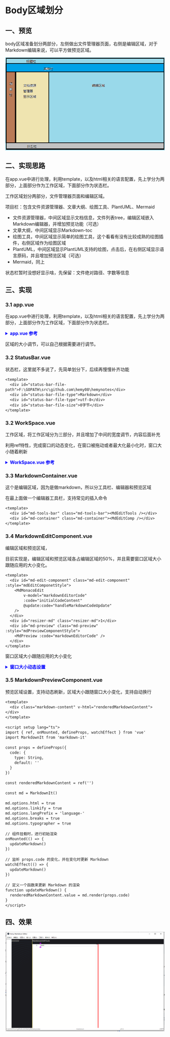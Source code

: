 # Body区域划分

## 一、预览

body区域准备划分两部分，左侧做出文件管理器页面，右侧是编辑区域，对于Markdown编辑来说，可以平方做预览区域。

![](images/20240529193806.png)

## 二、实现思路

在app.vue中进行处理，利用template，以及html相关的语言配置，先上学分为两部分，上面部分作为工作区域，下面部分作为状态栏。

工作区域划分两部分，文件管理器页面和编辑区域。

项目栏：包含文件资源管理器、文章大纲、绘图工具、PlantUML、Mermaid

- 文件资源管理器，中间区域显示文档信息，文件列表tree，编辑区域嵌入Markdown编辑器，并增加预览功能（可选）
- 文章大纲，中间区域显示Markdown-toc
- 绘图工具，中间区域显示简单的绘图工具，这个看看有没有比较成熟的绘图插件，右侧区域作为绘图区域
- PlantUML，中间区域显示PlantUML支持的绘图，点击后，在右侧区域显示语言原码，并且增加预览区域（可选）
- Mermaid，同上

状态栏暂时没想好显示啥，先保留：文件绝对路径、字数等信息

## 三、实现

### 3.1 app.vue

在app.vue中进行处理，利用template，以及html相关的语言配置，先上学分为两部分，上面部分作为工作区域，下面部分作为状态栏。

<details>
<summary style="color:rgb(0,0,255);font-weight:bold">app.vue 参考</summary>
<blockcode><pre><code>
```vue
<template>
  <div id="editor-container">
    <!-- 应用工具栏和下发区域分割部分，2px高度，宽度与app一致 -->
    <div id="file-bar"></div>
    <!-- 整个工作区域 -->
    <div id="workspace-area" class="workspace-area"><WorkSpace /></div>
    <!-- 状态栏区域，高度10px，宽度与app一致 -->
    <div id="status-bar" class="status-bar"><StatusBar /></div>
  </div>
</template>
<script setup lang="ts">
import WorkSpace from './components/WorkSpaceArea/WorkSpace.vue'
import StatusBar from './components/StatusBar.vue'
</script>
```
</code></pre></blockcode></details>

区域的大小调节，可以自己根据需要进行调节。

### 3.2 StatusBar.vue

状态栏，这里就不多说了，先简单划分下，后续再慢慢补齐功能

```vue
<template>
  <div id="status-bar-file-path">F:\GOPATH\src\github.com\hemy08\hemynotes</div>
  <div id="status-bar-file-type">Markdown</div>
  <div id="status-bar-file-type">utf-8</div>
  <div id="status-bar-file-size">0字节</div>
</template>
```

### 3.2 WorkSpace.vue

工作区域，将工作区域分为三部分，并且增加了中间的宽度调节，内容后面补充

利用ref特性，完成窗口的动态变化，在窗口被拖动或者最大化最小化时，窗口大小随着刷新

<details>
<summary style="color:rgb(0,0,255);font-weight:bold">WorkSpace.vue 参考</summary>
<blockcode><pre><code>
```vue
<template>
  <!-- 左侧区域导航，固定宽度，放置图标，鼠标悬停显示详细信息 -->
  <div id="navi-tab" class="navi-tab" :style="naviTabStyle">
    <NaviTab />
  </div>
  <!-- 中间资源管理显示区域，宽度可以调节 -->
  <div id="resource-manager" class="resource-manager" :style="resMgrStyle">
    <ResManager />
  </div>
  <!-- 资源管理器和编辑区域的宽度调节条 -->
  <div
    id="resizer-main"
    class="resizer-main"
    :style="resizerMainStyle"
    @mousedown="startResizerMainResize()"
  >
    1
  </div>
  <!-- 右侧编辑区域 -->
  <div id="edit-area" class="edit-area" :style="editAreaStyle">
    <EditArea />
  </div>
</template>
<script setup lang="ts">
import NaviTab from './NaviTab.vue'
import ResManager from './ResourceManager.vue'
import EditArea from './EditArea.vue'
import { computed, ref } from 'vue'
// 使用 ref 来创建响应式引用
const resMgrWidth = ref('300px')
const naviTabWidth = ref('40px')
const naviTabStyle = computed(() => ({
  width: naviTabWidth.value, // 视窗宽度
  height: '100%' // 视窗高度
}))
// 拖动区域
const resMgrStyle = computed(() => ({
  width: resMgrWidth.value, // 视窗宽度
  height: '100%' // 视窗高度
  //marginLeft: naviTabWidth.value // 左侧遗留navi-tab宽度
}))
// 拖动区域
const resizerMainStyle = computed(() => ({
  width: '2px', // 视窗宽度
  height: '100% - 20px - 2px' // 视窗高度
  // marginLeft: naviTabWidth.value + resMgrWidth.value // 左侧遗留navi-tab宽度
}))
// 预览区域样式设置
const editAreaStyle = computed(() => ({
  width: `calc(100vw - ${naviTabWidth.value} - ${resMgrWidth.value} - 2px)`, // 视窗宽度
  height: '100%' // 视窗高度
  // marginLeft: 'naviTabWidth.value + resMgrWidth.value + 2px' // 左侧遗留navi-tab宽度
}))
function startResizerMainResize() {}
</script>
```
</code></pre></blockcode></details>

### 3.3 MarkdownContainer.vue

这个是编辑区域，因为是做markdown，所以分工具栏、编辑器和预览区域

在最上面做一个编辑器工具栏，支持常见的插入命令

```vue
<template>
  <div id="md-tools-bar" class="md-tools-bar"><MdEditTools /></div>
  <div id="md-container" class="md-container"><MdEditComp /></div>
</template>
```

### 3.4 MarkdownEditComponent.vue

编辑区域和预览区域，

目前实现是，编辑区域和预览区域各占编辑区域的50%，并且需要窗口区域大小跟随应用的大小变化。

```vue
<template>
  <div id="md-edit-component" class="md-edit-component" :style="mdEditComponetStyle">
    <MdMonacoEdit
        v-model="markdownEditorCode"
        :code="initialCodeContent"
        @update:code="handleMarkdownCodeUpdate"
    />
  </div>
  <div id="resizer-md" class="resizer-md">1</div>
  <div id="md-preview" class="md-preview" :style="mdPreviewComponentStyle">
    <MdPreview :code="markdownEditorCode" />
  </div>
</template>
```

窗口区域大小跟随应用的大小变化
<details>
<summary style="color:rgb(0,0,255);font-weight:bold">窗口大小动态设置</summary>
<blockcode><pre><code>
```typescript
import { computed, onUnmounted, ref } from 'vue'
import MdMonacoEdit from './MarkdownMonacoEditor.vue'
import MdPreview from './MarkdownPreviewComponent.vue'
// 使用 ref 来创建响应式引用
const markdownEditorCode = ref('')
let initialCodeContent = 'Hello world'
// 存储窗口宽度
const windowWidth = ref(window.innerWidth)
onUnmounted(() => {
  window.removeEventListener('resize', updateWindowWidth)
})
// 监听窗口宽度变化
function updateWindowWidth() {
  windowWidth.value = window.innerWidth
}
window.addEventListener('resize', updateWindowWidth)
// 编辑区域大小计算
const mdEditComponetStyle = computed(() => {
  const editWidth = `${windowWidth.value * 0.5}px`
  console.log('editWidth', editWidth)
  return {
    width: editWidth,
    height: `100%` // 视窗高度
  }
})
// 预览区域样式设置
const mdPreviewComponentStyle = computed(() => {
  const previewWidth = `${windowWidth.value * 0.5}px`
  console.log('previewWidth', previewWidth)
  return {
    width: previewWidth,
    height: '100%' // 视窗高度
  }
})
```
</code></pre></blockcode></details>

### 3.5 MarkdownPreviewComponent.vue

预览区域设置，支持动态刷新，区域大小跟随窗口大小变化，支持自动换行

```vue
<template>
  <div class="markdown-content" v-html="renderedMarkdownContent"></div>
</template>

<script setup lang="ts">
import { ref, onMounted, defineProps, watchEffect } from 'vue'
import MarkdownIt from 'markdown-it'

const props = defineProps({
  code: {
    type: String,
    default: ''
  }
})

const renderedMarkdownContent = ref('')

const md = MarkdownIt()

md.options.html = true
md.options.linkify = true
md.options.langPrefix = 'language-'
md.options.breaks = true
md.options.typographer = true

// 组件挂载时，进行初始渲染
onMounted(() => {
  updateMarkdown()
})

// 监听 props.code 的变化，并在变化时更新 Markdown
watchEffect(() => {
  updateMarkdown()
})

// 定义一个函数来更新 Markdown 的渲染
function updateMarkdown() {
  renderedMarkdownContent.value = md.render(props.code)
}
</script>
```

## 四、效果

![](images/20240530225057.png)

